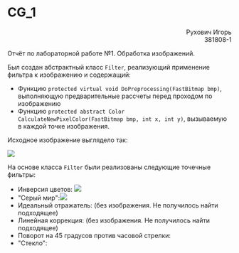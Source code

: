 # CG_1

<div style="text-align:right">Рухович Игорь</div>
<div style="text-align:right">381808-1</div>

Отчёт по лабораторной работе №1. Обработка изображений.

Был создан абстрактный класс `Filter`, реализующий применение фильтра к изображению и содержащий:

- Функцию `protected virtual void DoPreprocessing(FastBitmap bmp)`, выполняющую предварительные рассчеты перед проходом по изображению
- Функцию `protected abstract Color CalculateNewPixelColor(FastBitmap bmp, int x, int y)`, вызываемую в каждой точке изображения.

Исходное изображение выглядело так:

![](D:\Code\VS\NNSU\CG_1\saved_images\__unn.png)

На основе класса `Filter` были реализованы следующие точечные фильтры:

- Инверсия цветов: ![](D:\Code\VS\NNSU\CG_1\saved_images\unn_inversion.png)
- "Серый мир":![](D:\Code\VS\NNSU\CG_1\saved_images\unn_gray_world.png)
- Идеальный отражатель: (без изображения. Не получилось найти подходящее)
- Линейная коррекция: (без изображения. Не получилось найти подходящее)
- Поворот на 45 градусов против часовой стрелки:
- "Стекло":